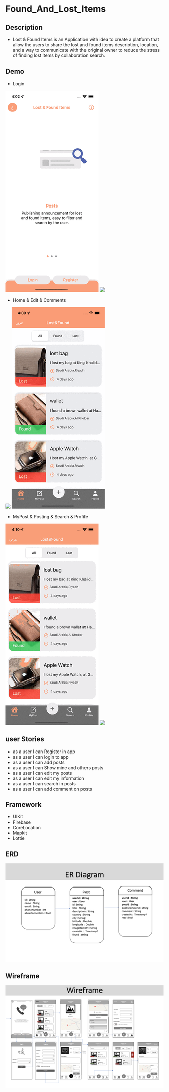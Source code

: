 # Found_And_Lost_Items

## Description

- Lost & Found Items is an Application with idea to create a platform that allow the users to share the lost and found items description, location, and a way to communicate with the original owner to reduce the stress of finding lost items by collaboration search.

## Demo
- Login

![](LoginEn.gif)
![](LoginAr.gif)

- Home & Edit & Comments

![](Home&EditAr.gif)
![](Home&EditEn.gif)

-  MyPost & Posting & Search & Profile

![](MyPost&Posting&Search&ProfileEn.gif)
![](MyPost&Posting&Search&ProfileAr.gif)

## user Stories 

- as a user I can Register in app
- as a user I can login to app
- as a user I can add posts
- as a user I can Show mine and others posts
- as a user I can edit my posts 
- as a user I can edit my information  
- as a user I can search in posts
- as a user I can add comment on posts


## Framework
- UIKit
- Firebase
- CoreLocation
- Mapkit
- Lottie

## ERD

![](ERDiagram.png)

## Wireframe

![](Wireframe.png)
